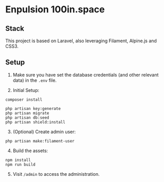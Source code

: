 # Enpulsion 100in.space

## Stack

This project is based on Laravel, also leveraging Filament, Alpine.js and CSS3.

## Setup

1. Make sure you have set the database credentials (and other relevant data) in the `.env` file.

2. Initial Setup:
```
composer install

php artisan key:generate
php artisan migrate
php artisan db:seed
php artisan shield:install
```

3. (Optional) Create admin user:
```
php artisan make:filament-user
```

4. Build the assets:
```
npm install
npm run build
```

5. Visit `/admin` to access the administration.
